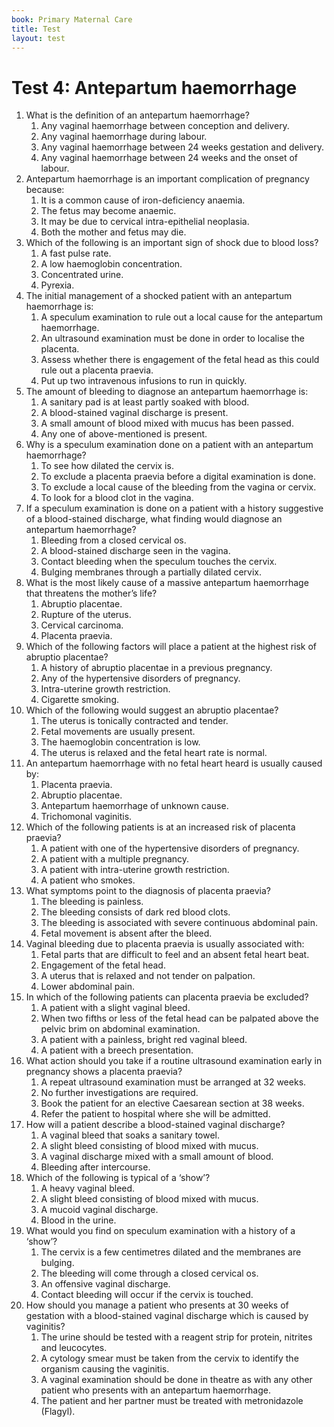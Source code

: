 ```yaml
---
book: Primary Maternal Care
title: Test
layout: test
---
```


# Test 4: Antepartum haemorrhage

1.	What is the definition of an antepartum haemorrhage?
	1.	Any vaginal haemorrhage between conception and delivery.
	1.	Any vaginal haemorrhage during labour.
	1.	Any vaginal haemorrhage between 24 weeks gestation and delivery.
	1.	Any vaginal haemorrhage between 24 weeks and the onset of labour.
2.	Antepartum haemorrhage is an important complication of pregnancy because:
	1.	It is a common cause of iron-deficiency anaemia.
	1.	The fetus may become anaemic.
	1.	It may be due to cervical intra-epithelial neoplasia.
	1.	Both the mother and fetus may die.
3.	Which of the following is an important sign of shock due to blood loss?
	1.	A fast pulse rate.
	1.	A low haemoglobin concentration.
	1.	Concentrated urine.
	1.	Pyrexia.
4.	The initial management of a shocked patient with an antepartum haemorrhage is:
	1.	A speculum examination to rule out a local cause for the antepartum haemorrhage.
	1.	An ultrasound examination must be done in order to localise the placenta.
	1.	Assess whether there is engagement of the fetal head as this could rule out a placenta praevia.
	1.	Put up two intravenous infusions to run in quickly.
5.	The amount of bleeding to diagnose an antepartum haemorrhage is:
	1.	A sanitary pad is at least partly soaked with blood.
	1.	A blood-stained vaginal discharge is present.
	1.	A small amount of blood mixed with mucus has been passed.
	1.	Any one of above-mentioned is present.
6.	Why is a speculum examination done on a patient with an antepartum haemorrhage?
	1.	To see how dilated the cervix is.
	1.	To exclude a placenta praevia before a digital examination is done.
	1.	To exclude a local cause of the bleeding from the vagina or cervix.
	1.	To look for a blood clot in the vagina.
7.	If a speculum examination is done on a patient with a history suggestive of a blood-stained discharge, what finding would diagnose an antepartum haemorrhage?
	1.	Bleeding from a closed cervical os.
	1.	A blood-stained discharge seen in the vagina.
	1.	Contact bleeding when the speculum touches the cervix.
	1.	Bulging membranes through a partially dilated cervix.
8.	What is the most likely cause of a massive antepartum haemorrhage that threatens the mother’s life?
	1.	Abruptio placentae.
	1.	Rupture of the uterus.
	1.	Cervical carcinoma.
	1.	Placenta praevia.
9.	Which of the following factors will place a patient at the highest risk of abruptio placentae?
	1.	A history of abruptio placentae in a previous pregnancy.
	1.	Any of the hypertensive disorders of pregnancy.
	1.	Intra-uterine growth restriction.
	1.	Cigarette smoking.
10.	Which of the following would suggest an abruptio placentae?
	1.	The uterus is tonically contracted and tender.
	1.	Fetal movements are usually present.
	1.	The haemoglobin concentration is low.
	1.	The uterus is relaxed and the fetal heart rate is normal.
11.	An antepartum haemorrhage with no fetal heart heard is usually caused by:
	1.	Placenta praevia.
	1.	Abruptio placentae.
	1.	Antepartum haemorrhage of unknown cause.
	1.	Trichomonal vaginitis.
12.	Which of the following patients is at an increased risk of placenta praevia?
	1.	A patient with one of the hypertensive disorders of pregnancy.
	1.	A patient with a multiple pregnancy.
	1.	A patient with intra-uterine growth restriction.
	1.	A patient who smokes.
13.	What symptoms point to the diagnosis of placenta praevia?
	1.	The bleeding is painless.
	1.	The bleeding consists of dark red blood clots.
	1.	The bleeding is associated with severe continuous abdominal pain.
	1.	Fetal movement is absent after the bleed.
14.	Vaginal bleeding due to placenta praevia is usually associated with:
	1.	Fetal parts that are difficult to feel and an absent fetal heart beat.
	1.	Engagement of the fetal head.
	1.	A uterus that is relaxed and not tender on palpation.
	1.	Lower abdominal pain.
15.	In which of the following patients can placenta praevia be excluded?
	1.	A patient with a slight vaginal bleed.
	1.	When two fifths or less of the fetal head can be palpated above the pelvic brim on abdominal examination.
	1.	A patient with a painless, bright red vaginal bleed.
	1.	A patient with a breech presentation.
16.	What action should you take if a routine ultrasound examination early in pregnancy shows a placenta praevia?
	1.	A repeat ultrasound examination must be arranged at 32 weeks.
	1.	No further investigations are required.
	1.	Book the patient for an elective Caesarean section at 38 weeks.
	1.	Refer the patient to hospital where she will be admitted.
17.	How will a patient describe a blood-stained vaginal discharge?
	1.	A vaginal bleed that soaks a sanitary towel.
	1.	A slight bleed consisting of blood mixed with mucus.
	1.	A vaginal discharge mixed with a small amount of blood.
	1.	Bleeding after intercourse.
18.	Which of the following is typical of a ‘show’?
	1.	A heavy vaginal bleed.
	1.	A slight bleed consisting of blood mixed with mucus.
	1.	A mucoid vaginal discharge.
	1.	Blood in the urine.
19.	What would you find on speculum examination with a history of a ‘show’?
	1.	The cervix is a few centimetres dilated and the membranes are bulging.
	1.	The bleeding will come through a closed cervical os.
	1.	An offensive vaginal discharge.
	1.	Contact bleeding will occur if the cervix is touched.
20.	How should you manage a patient who presents at 30 weeks of gestation with a blood-stained vaginal discharge which is caused by vaginitis?
	1.	The urine should be tested with a reagent strip for protein, nitrites and leucocytes.
	1.	A cytology smear must be taken from the cervix to identify the organism causing the vaginitis.
	1.	A vaginal examination should be done in theatre as with any other patient who presents with an antepartum haemorrhage.
	1.	The patient and her partner must be treated with metronidazole (Flagyl).